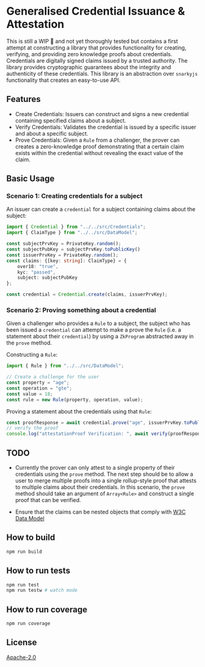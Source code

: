 # Generalised Credential Issuance & Attestation

This is still a WIP 🚧 and not yet thoroughly tested but contains a first attempt at constructing a library that provides functionality for creating, verifying, and providing zero knowledge proofs about credentials. Credentials are digitally signed claims issued by a trusted authority. The library provides cryptographic guarantees about the integrity and authenticity of these credentials. This library is an abstraction over `snarkyjs` functionality that creates an easy-to-use API.

## Features

- Create Credentials: Issuers can construct and signs a new credential containing specified claims about a subject.
- Verify Credentials: Validates the credential is issued by a specific issuer and about a specific subject.
- Prove Credentials: Given a `Rule` from a challenger, the prover can creates a zero-knowledge proof demonstrating that a certain claim exists within the credential without revealing the exact value of the claim.

## Basic Usage

### Scenario 1: Creating credentials for a subject

An issuer can create a `credential` for a subject containing claims about the subject:
```ts
import { Credential } from "../../src/Credentials"; 
import { ClaimType } from "../../src/DataModel";

const subjectPrvKey = PrivateKey.random();
const subjectPubKey = subjectPrvKey.toPublicKey()
const issuerPrvKey = PrivateKey.random();
const claims: {[key: string]: ClaimType} = {
    over18: "true", 
    kyc: "passed", 
    subject: subjectPubKey
};

const credential = Credential.create(claims, issuerPrvKey);
```

### Scenario 2: Proving something about a credential

Given a challenger who provides a `Rule` to a subject, the subject who has been issued a `credential` can attempt to make a prove the `Rule` (i.e. a statement about their `credential`) by using a `ZkProgram` abstracted away in the `prove` method.

Constructing a `Rule`:
```ts
import { Rule } from "../../src/DataModel";

// Create a challenge for the user 
const property = "age";
const operation = "gte";
const value = 18;
const rule = new Rule(property, operation, value);
```

Proving a statement about the credentials using that `Rule`:
```ts
const proofResponse = await credential.prove("age", issuerPrvKey.toPublicKey(), rule, subjectPrvKey);
// verify the proof
console.log("attestationProof Verification: ", await verify(proofResponse.attestationProof.toJSON(), proofResponse.verificationKey));
```

## TODO

- Currently the prover can only attest to a single property of their credentials using the `prove` method. The next step should be to allow a user to merge multiple proofs into a single rollup-style proof that attests to multiple claims about their credentials. In this scenario, the `prove` method should take an argument of `Array<Rule>` and construct a single proof that can be verified.

- Ensure that the claims can be nested objects that comply with [W3C Data Model](https://w3c-ccg.github.io/universal-wallet-interop-spec/#Data%20Model)

## How to build

```sh
npm run build
```

## How to run tests

```sh
npm run test
npm run testw # watch mode
```

## How to run coverage

```sh
npm run coverage
```

## License

[Apache-2.0](LICENSE)
